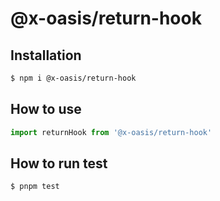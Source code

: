 # @x-oasis/return-hook

## Installation

```bash
$ npm i @x-oasis/return-hook
```

## How to use

```typescript
import returnHook from '@x-oasis/return-hook'
```

## How to run test

```bash
$ pnpm test
```